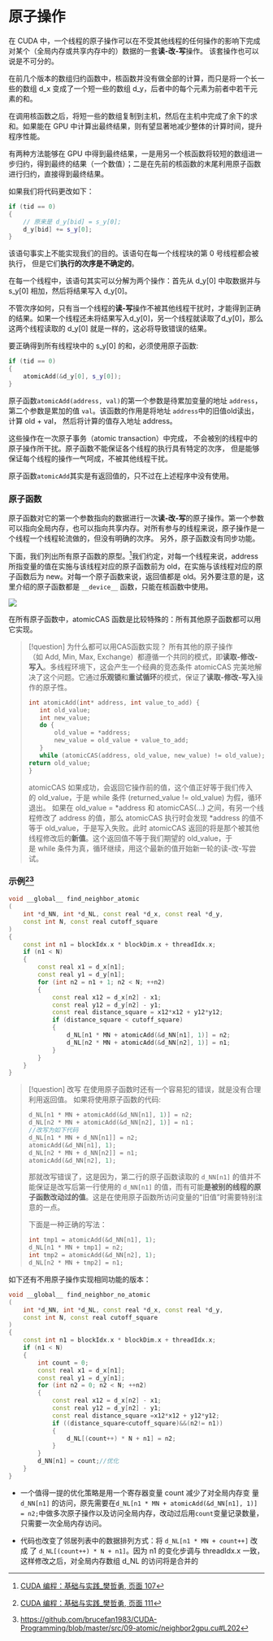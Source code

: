 # 原子操作

在 CUDA 中，一个线程的原子操作可以在不受其他线程的任何操作的影响下完成对某个（全局内存或共享内存中的）数据的一套**读-改-写**操作。 该套操作也可以说是不可分的。

在前几个版本的数组归约函数中，核函数并没有做全部的计算，而只是将一个长一些的数组 d_x 变成了一个短一些的数组 d_y，后者中的每个元素为前者中若干元素的和。 

在调用核函数之后，将短一些的数组复制到主机，然后在主机中完成了余下的求和。如果能在 GPU 中计算出最终结果，则有望显著地减少整体的计算时间，提升程序性能。

有两种方法能够在 GPU 中得到最终结果，一是用另一个核函数将较短的数组进一步归约，得到最终的结果（一个数值）；二是在先前的核函数的末尾利用原子函数进行归约，直接得到最终结果。

如果我们将代码更改如下：

```cpp
if (tid == 0) 
{ 
	// 原来是 d_y[bid] = s_y[0];
	d_y[bid] += s_y[0]; 
}
```

该语句事实上不能实现我们的目的。该语句在每一个线程块的第 0 号线程都会被执行， 但是它们**执行的次序是不确定的**。

在每一个线程中，该语句其实可以分解为两个操作：首先从 d_y[0] 中取数据并与 s_y[0] 相加，然后将结果写入 d_y[0]。

不管次序如何，只有当一个线程的**读-写**操作不被其他线程干扰时，才能得到正确的结果。如果一个线程还未将结果写入d_y[0]，另一个线程就读取了d_y[0]，那么这两个线程读取的 d_y[0] 就是一样的，这必将导致错误的结果。

要正确得到所有线程块中的 s_y[0] 的和，必须使用原子函数:

```cpp
if (tid == 0) 
{ 
	atomicAdd(&d_y[0], s_y[0]); 
}
```

原子函数`atomicAdd(address, val)`的第一个参数是待累加变量的地址 `address`，第二个参数是累加的值 `val`。该函数的作用是将地址 `address`中的旧值old读出，计算 old + val， 然后将计算的值存入地址 address。

这些操作在一次原子事务（atomic transaction）中完成， 不会被别的线程中的原子操作所干扰。原子函数不能保证各个线程的执行具有特定的次序， 但是能够保证每个线程的操作一气呵成，不被其他线程干扰。

原子函数`atomicAdd`其实是有返回值的，只不过在上述程序中没有使用。

### 原子函数

原子函数对它的第一个参数指向的数据进行一次**读-改-写**的原子操作。第一个参数可以指向全局内存，也可以指向共享内存。对所有参与的线程来说，原子操作是一个线程一个线程轮流做的，但没有明确的次序。 另外，原子函数没有同步功能。

下面，我们列出所有原子函数的原型。[^1]我们约定，对每一个线程来说，address 所指变量的值在实施与该线程对应的原子函数前为 old，在实施与该线程对应的原子函数后为 new。对每一个原子函数来说，返回值都是 old。另外要注意的是，这里介绍的原子函数都是 `__device__` 函数，只能在核函数中使用。


![](../../../../../files/images/MLsys/13-a/13-a-65-1.png)

在所有原子函数中，atomicCAS 函数是比较特殊的：所有其他原子函数都可以用它实现。

> [!question] 为什么都可以用CAS函数实现？
> 所有其他的原子操作（如 Add, Min, Max, Exchange）都遵循一个共同的模式，即**读取-修改-写入**。多线程环境下，这会产生一个经典的竞态条件
> atomicCAS 完美地解决了这个问题。它通过**乐观锁**和**重试循环**的模式，保证了**读取-修改-写入**操作的原子性。
> ```cpp
> int atomicAdd(int* address, int value_to_add) {
>    int old_value;
>    int new_value;
>    do {
>        old_value = *address; 
>        new_value = old_value + value_to_add;
>    } 
>    while (atomicCAS(address, old_value, new_value) != old_value);
>return old_value;
>}
>```
>
> atomicCAS 如果成功，会返回它操作前的值，这个值正好等于我们传入的 old_value，于是 while 条件 (returned_value != old_value) 为假，循环退出。
   如果在 old_value = *address 和 atomicCAS(...) 之间，有另一个线程修改了 address 的值，那么 atomicCAS 执行时会发现 *address 的值不等于 old_value，于是写入失败。此时 atomicCAS 返回的将是那个被其他线程修改后的**新值**。这个返回值不等于我们期望的 old_value，于是 while 条件为真，循环继续，用这个最新的值开始新一轮的读-改-写尝试。

### 示例[^2][^3]

```cpp
void __global__ find_neighbor_atomic
(
    int *d_NN, int *d_NL, const real *d_x, const real *d_y,
    const int N, const real cutoff_square
)
{
    const int n1 = blockIdx.x * blockDim.x + threadIdx.x;
    if (n1 < N)
    {
        const real x1 = d_x[n1];
        const real y1 = d_y[n1];
        for (int n2 = n1 + 1; n2 < N; ++n2)
        {
            const real x12 = d_x[n2] - x1;
            const real y12 = d_y[n2] - y1;
            const real distance_square = x12*x12 + y12*y12;
            if (distance_square < cutoff_square)
            {
                d_NL[n1 * MN + atomicAdd(&d_NN[n1], 1)] = n2;
                d_NL[n2 * MN + atomicAdd(&d_NN[n2], 1)] = n1;
            }
        }
    }
}
```

> [!question] 改写
> 在使用原子函数时还有一个容易犯的错误，就是没有合理利用返回值。
> 如果将使用原子函数的代码:
> ```cpp
>d_NL[n1 * MN + atomicAdd(&d_NN[n1], 1)] = n2;
>d_NL[n2 * MN + atomicAdd(&d_NN[n2], 1)] = n1； 
>//改写为如下代码
>d_NL[n1 * MN + d_NN[n1]] = n2;
>atomicAdd(&d_NN[n1], 1); 
>d_NL[n2 * MN + d_NN[n2]] = n1; 
>atomicAdd(&d_NN[n2], 1);
>```
>那就改写错误了，这是因为，第二行的原子函数读取的 `d_NN[n1]` 的值并不能保证是改写后第一行使用的 `d_NN[n1]` 的值，而有可能**是被别的线程的原子函数改动过的值**。这是在使用原子函数所访问变量的“旧值”时需要特别注意的一点。
>
>下面是一种正确的写法：
>```cpp
>int tmp1 = atomicAdd(&d_NN[n1], 1); 
>d_NL[n1 * MN + tmp1] = n2; 
>int tmp2 = atomicAdd(&d_NN[n2], 1); 
>d_NL[n2 * MN + tmp2] = n1;
>```

如下还有不用原子操作实现相同功能的版本：
```cpp
void __global__ find_neighbor_no_atomic
(
    int *d_NN, int *d_NL, const real *d_x, const real *d_y,
    const int N, const real cutoff_square
)
{
    const int n1 = blockIdx.x * blockDim.x + threadIdx.x;
    if (n1 < N)
    {
        int count = 0;
        const real x1 = d_x[n1];
        const real y1 = d_y[n1];
        for (int n2 = 0; n2 < N; ++n2)
        {
            const real x12 = d_x[n2] - x1;
            const real y12 = d_y[n2] - y1;
            const real distance_square =x12*x12 + y12*y12;
            if ((distance_square<cutoff_square)&&(n2!= n1))
            {
                d_NL[(count++) * N + n1] = n2;
            }
        }
        d_NN[n1] = count;//优化
    }
}  
```

- 一个值得一提的优化策略是用一个寄存器变量 count 减少了对全局内存变 量 `d_NN[n1]` 的访问，原先需要在`d_NL[n1 * MN + atomicAdd(&d_NN[n1], 1)] = n2;`中做多次原子操作以及访问全局内存，改动过后用`count`变量记录数量，只需要一次全局内存访问。

- 代码也改变了邻居列表中的数据排列方式：将 `d_NL[n1 * MN + count++]` 改成 了 `d_NL[(count++) * N + n1]`。因为 n1 的变化步调与 threadIdx.x 一致，这样修改之后，对全局内存数组 d_NL 的访问将是合并的


[^1]: [CUDA 编程：基础与实践_樊哲勇, 页面 107](files/books/MLSys/CUDA%20编程：基础与实践_樊哲勇.pdf#page=107&selection=104,2,104,11)
[^2]: [CUDA 编程：基础与实践_樊哲勇, 页面 111](files/books/MLSys/CUDA%20编程：基础与实践_樊哲勇.pdf#page=111&selection=215,2,215,4)
[^3]: https://github.com/brucefan1983/CUDA-Programming/blob/master/src/09-atomic/neighbor2gpu.cu#L202
